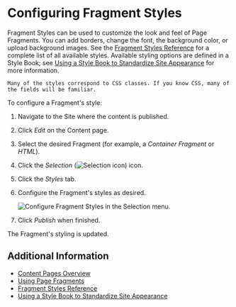 # Configuring Fragment Styles

Fragment Styles can be used to customize the look and feel of Page Fragments. You can add borders, change the font, the background color, or upload background images. See the [Fragment Styles Reference](./fragment-styles-reference.md) for a complete list of all available styles. Available styling options are defined in a Style Book; see [Using a Style Book to Standardize Site Appearance](../../site-appearance/style-books/using-a-style-book-to-standardize-site-appearance.md) for more information.

```{tip}
Many of the styles correspond to CSS classes. If you know CSS, many of the fields will be familiar.
```

To configure a Fragment's style:

1. Navigate to the Site where the content is published.
2. Click _Edit_ on the Content page.
3. Select the desired Fragment (for example, a _Container Fragment_ or _HTML_).
4. Click the _Selection_ (![Selection icon](../../../images/icon-page-tree.png)) icon.
5. Click the _Styles_ tab.
6. Configure the Fragment's styles as desired.

    ![Configure Fragment Styles in the Selection menu.](./configuring-fragment-styles/images/01.png)

7. Click _Publish_ when finished.

The Fragment's styling is updated.

## Additional Information

- [Content Pages Overview](../../creating-pages/building-and-managing-content-pages/content-pages-overview.md)
- [Using Page Fragments](./using-page-fragments.md)
- [Fragment Styles Reference](./fragment-styles-reference.md)
- [Using a Style Book to Standardize Site Appearance](../../site-appearance/style-books/using-a-style-book-to-standardize-site-appearance.md)
